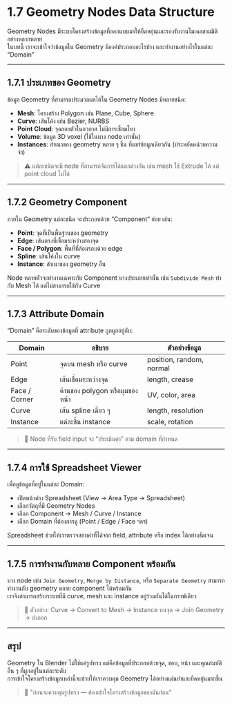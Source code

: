 # 1.7 Geometry Nodes Data Structure

Geometry Nodes มีระบบโครงสร้างข้อมูลที่ออกแบบมาให้ยืดหยุ่นและรองรับงานโมเดลสามมิติอย่างหลากหลาย  
ในบทนี้ เราจะเข้าใจว่าข้อมูลใน Geometry มีองค์ประกอบอะไรบ้าง และทำงานอย่างไรในแต่ละ “Domain”

---

## 1.7.1 ประเภทของ Geometry

ข้อมูล Geometry ที่สามารถประมวลผลได้ใน Geometry Nodes มีหลายชนิด:

- **Mesh**: โครงสร้าง Polygon เช่น Plane, Cube, Sphere
- **Curve**: เส้นโค้ง เช่น Bezier, NURBS
- **Point Cloud**: จุดลอยตัวในอวกาศ ไม่มีการเชื่อมโยง
- **Volume**: ข้อมูล 3D voxel (ใช้ในบาง node เท่านั้น)
- **Instances**: สำเนาของ geometry หลาย ๆ ชิ้น ที่แชร์ข้อมูลเดียวกัน (ประหยัดหน่วยความจำ)

> ⚠️ แต่ละชนิดจะมี node ที่สามารถจัดการได้แตกต่างกัน เช่น mesh ใช้ Extrude ได้ แต่ point cloud ไม่ได้

---

## 1.7.2 Geometry Component

ภายใน Geometry แต่ละชนิด จะประกอบด้วย “Component” ย่อย เช่น:

- **Point**: จุดที่เป็นพื้นฐานของ geometry
- **Edge**: เส้นตรงที่เชื่อมระหว่างสองจุด
- **Face / Polygon**: พื้นที่ที่ล้อมรอบด้วย edge
- **Spline**: เส้นโค้งใน curve
- **Instance**: สำเนาของ geometry อื่น

Node หลายตัวจะทำงานเฉพาะกับ Component บางประเภทเท่านั้น เช่น `Subdivide Mesh` ทำกับ Mesh ได้ แต่ไม่สามารถใช้กับ Curve

---

## 1.7.3 Attribute Domain

“Domain” คือระดับของข้อมูลที่ attribute ถูกผูกอยู่กับ:

| Domain        | อธิบาย                            | ตัวอย่างข้อมูล          |
|---------------|------------------------------------|---------------------------|
| Point         | จุดบน mesh หรือ curve             | position, random, normal  |
| Edge          | เส้นเชื่อมระหว่างจุด             | length, crease            |
| Face / Corner | ด้านของ polygon หรือมุมของหน้า   | UV, color, area           |
| Curve         | เส้น spline เดี่ยว ๆ              | length, resolution        |
| Instance      | แต่ละชิ้น instance                | scale, rotation           |

> 🧠 Node ที่รับ field input จะ “ประเมินค่า” ตาม domain ที่กำหนด

---

## 1.7.4 การใช้ Spreadsheet Viewer

เพื่อดูข้อมูลที่อยู่ในแต่ละ Domain:
- เปิดหน้าต่าง Spreadsheet (View → Area Type → Spreadsheet)
- เลือกวัตถุที่มี Geometry Nodes
- เลือก Component → Mesh / Curve / Instance
- เลือก Domain ที่ต้องการดู (Point / Edge / Face ฯลฯ)

Spreadsheet ช่วยให้เราตรวจสอบค่าที่ได้จาก field, attribute หรือ index ได้อย่างชัดเจน

---

## 1.7.5 การทำงานกับหลาย Component พร้อมกัน

บาง node เช่น `Join Geometry`, `Merge by Distance`, หรือ `Separate Geometry` สามารถทำงานกับ geometry หลาย component ได้พร้อมกัน  
เราจึงสามารถสร้างระบบที่มี curve, mesh และ instance อยู่ร่วมกันได้ในกราฟเดียว

> 🎯 ตัวอย่าง: Curve → Convert to Mesh → Instance บนจุด → Join Geometry → ส่งออก

---

## สรุป

Geometry ใน Blender ไม่ใช่แค่รูปทรง แต่คือข้อมูลที่ประกอบด้วยจุด, ขอบ, หน้า และคุณสมบัติอื่น ๆ ที่ผูกอยู่ในแต่ละระดับ  
การเข้าใจโครงสร้างข้อมูลเหล่านี้จะช่วยให้เราควบคุม Geometry ได้อย่างแม่นยำและยืดหยุ่นมากขึ้น

> 📘 "ก่อนจะควบคุมรูปทรง — ต้องเข้าใจโครงสร้างข้อมูลของมันก่อน"
